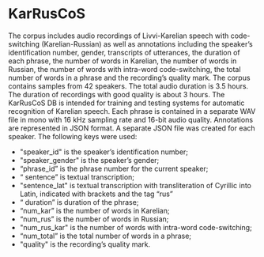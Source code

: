 # KarRusCoS
The corpus includes audio recordings of Livvi-Karelian speech with code-switching (Karelian-Russian) as well as annotations including the speaker’s identification number, gender, transcripts of utterances, the duration of each phrase, the number of words in Karelian, the number of words in Russian, the number of words with intra-word code-switching, the total number of words in a phrase and the recording’s quality mark. The corpus contains samples from 42 speakers. The total audio duration is 3.5 hours. The duration of recordings with good quality is about 3 hours. The KarRusCoS DB is intended for training and testing systems for automatic recognition of Karelian speech.
Each phrase is contained in a separate WAV file in mono with 16 kHz sampling rate and 16-bit audio quality. Annotations are represented in JSON format. A separate JSON file was created for each speaker. The following keys were used:
- "speaker_id" is the speaker’s identification number;
- "speaker_gender" is the speaker’s gender;
- “phrase_id” is the phrase number for the current speaker;
- “ sentence” is textual transcription;
- "sentence_lat" is textual transcription with transliteration of Cyrillic into Latin, indicated with brackets and the tag “rus”
- “ duration” is duration of the phrase;
- “num_kar” is the number of words in Karelian;
- “num_rus” is the number of words in Russian;
- "num_rus_kar" is the number of words with intra-word code-switching;
- “num_total” is the total number of words in a phrase;
- "quality" is the recording’s quality mark.
